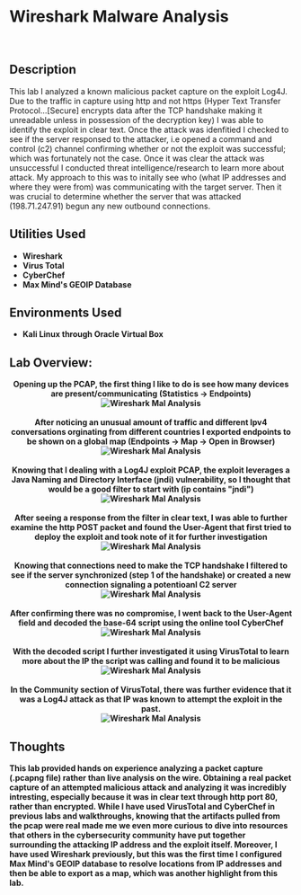 <h1>Wireshark Malware Analysis</h1>

<br />
<h2>Description</h2>
This lab I analyzed a known malicious packet capture on the exploit Log4J. Due to the traffic in capture using http and not https (Hyper Text Transfer Protocol...[Secure] encrypts data after the TCP handshake making it unreadable unless in possession of the decryption key) I was able to identify the exploit in clear text. Once the attack was idenfitied I checked to see if the server responsed to the attacker, i.e opened a command and control (c2) channel confirming whether or not the exploit was successful; which was fortunately not the case. Once it was clear the attack was unsuccessful I conducted threat intelligence/research to learn more about attack. My approach to this was to initally see who (what IP addresses and where they were from) was communicating with the target server. Then it was crucial to determine whether the server that was attacked (198.71.247.91) begun any new outbound connections.

<h2>Utilities Used</h2>

- <b>Wireshark</b> 
- <b>Virus Total</b>
- <b>CyberChef</b>
- <b>Max Mind's GEOIP Database</b>

<h2>Environments Used </h2>

- <b>Kali Linux through Oracle Virtual Box

<h2>Lab Overview:</h2>

<p align="center">
Opening up the PCAP, the first thing I like to do is see how many devices are present/communicating (Statistics -> Endpoints) <br/>
<img src="https://github.com/KirkDJohnson/Wireshark/assets/164972007/16d6cb86-1406-4f22-bdcc-589a2e346eda" alt="Wireshark Mal Analysis"/>
<br />
<br />
After noticing an unusual amount of traffic and different Ipv4 conversations orginating from different countries I exported endpoints to be shown on a global map (Endpoints -> Map -> Open in Browser) <br/>
<img src="https://github.com/KirkDJohnson/Wireshark/assets/164972007/b5a20e87-9c74-409a-a7bb-76fe36420ca2" alt="Wireshark Mal Analysis"/>
<br />
<br />
Knowing that I dealing with a Log4J exploit PCAP, the exploit leverages a Java Naming and Directory Interface (jndi) vulnerability, so I thought that would be a good filter to start with (ip contains "jndi") <br/>
<img src="https://github.com/KirkDJohnson/Wireshark/assets/164972007/1c9cea18-0c98-40ea-9700-97f542ce0d89"  alt="Wireshark Mal Analysis"/>
<br />
<br />
After seeing a response from the filter in clear text, I was able to further examine the http POST packet and found the User-Agent that first tried to deploy the exploit and took note of it for further investigation  <br/>
<img src="https://github.com/KirkDJohnson/Wireshark/assets/164972007/daee5119-30b0-4487-b10d-f9b0efa41c12"  alt="Wireshark Mal Analysis"/>
<br />
<br />
Knowing that connections need to make the TCP handshake I filtered to see if the server synchronized (step 1 of the handshake) or created a new connection signaling a potentioanl C2 server <br/>
<img src="https://github.com/KirkDJohnson/Wireshark/assets/164972007/aafd9ff4-0806-46bb-9200-fbac229d7b32"  alt="Wireshark Mal Analysis"/>
<br />
<br />
After confirming there was no compromise, I went back to the User-Agent field and decoded the base-64 script using the online tool CyberChef <br/>
<img src="https://github.com/KirkDJohnson/Wireshark/assets/164972007/9eb3698e-4f9a-4d1d-a694-c04845f6108d"  alt="Wireshark Mal Analysis"/>
<br />
<br />
With the decoded script I further investigated it using VirusTotal to learn more about the IP the script was calling and found it to be malicious<br/>
<img src="https://github.com/KirkDJohnson/Wireshark/assets/164972007/8b49d158-a6c8-4748-a4f1-e41de3998b11"  alt="Wireshark Mal Analysis"/>
<br />
<br />
In the Community section of VirusTotal, there was further evidence that it was a Log4J attack as that IP was known to attempt the exploit in the past.<br/>
<img src="https://github.com/KirkDJohnson/Wireshark/assets/164972007/d726f84b-251f-4bfc-82cb-7183a8fa5faf"  alt="Wireshark Mal Analysis"/>
</p>
<h2>Thoughts</h2>
This lab provided hands on experience analyzing a packet capture (.pcapng file) rather than live analysis on the wire. Obtaining a real packet capture of an attempted malicious attack and analyzing it was incredibly intresting, especially because it was in clear text through http port 80, rather than encrypted. While I have used VirusTotal and CyberChef in previous labs and walkthroughs, knowing that the artifacts pulled from the pcap were real made me we even more curious to dive into resources that others in the cybersecurity community have put together surrounding the attacking IP address and the exploit itself. Moreover, I have used Wireshark previously, but this was the first time I configured Max Mind's GEOIP database to resolve locations from IP addresses and then be able to export as a map, which was another highlight from this lab. 
<!--
 ```diff
- text in red
+ text in green
! text in orange
# text in gray
@@ text in purple (and bold)@@
```
--!>
